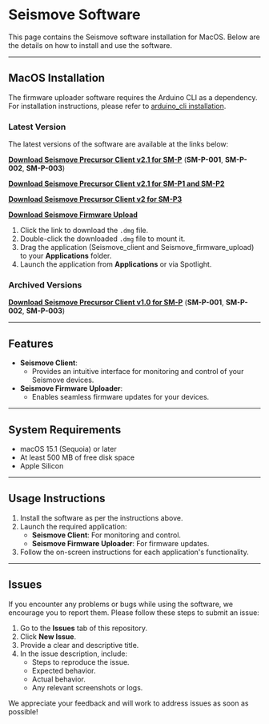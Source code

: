 # **Seismove Software**

This page contains the Seismove software installation for MacOS. Below are the details on how to install and use the software.

---

## **MacOS Installation**

The firmware uploader software requires the Arduino CLI as a dependency. For installation instructions, please refer to [arduino_cli installation](../firmware/arduino_cli.md).

### **Latest Version**
The latest versions of the software are available at the links below:

[**Download Seismove Precursor Client v2.1 for SM-P**](https://drive.google.com/file/d/1ZeZnG1IUBe5QreDPK90shnLRGYc2Yl6k/view?usp=drive_link) (**SM-P-001**, **SM-P-002**, **SM-P-003**)

[**Download Seismove Precursor Client v2.1 for SM-P1 and SM-P2**](https://drive.google.com/file/d/1fte7tGbulg5jp-nD1VhBAfQGkDf2ESHW/view?usp=drive_link)

[**Download Seismove Precursor Client v2 for SM-P3**](https://drive.google.com/file/d/17QxcixEA-530K3o6_wJkNnIpLRjuw0fb/view?usp=drive_link)

[**Download Seismove Firmware Upload**](https://drive.google.com/file/d/1p1ZJcFhIBpIN-Sx4WEoaUbdA0PVmkLQe/view?usp=drive_link)


1. Click the link to download the `.dmg` file.
2. Double-click the downloaded `.dmg` file to mount it.
3. Drag the application (Seismove_client and Seismove_firmware_upload) to your **Applications** folder.
4. Launch the application from **Applications** or via Spotlight.

### **Archived Versions**
[**Download Seismove Precursor Client v1.0 for SM-P**](https://drive.google.com/file/d/1xdOiSlr3Xd5wkNQYkWvCDOi5m24_Eu8M/view?usp=drive_link) (**SM-P-001**, **SM-P-002**, **SM-P-003**)

---

## **Features**
- **Seismove Client**:
  - Provides an intuitive interface for monitoring and control of your Seismove devices.
- **Seismove Firmware Uploader**:
  - Enables seamless firmware updates for your devices.

---

## **System Requirements**
- macOS 15.1 (Sequoia) or later
- At least 500 MB of free disk space
- Apple Silicon 

---

## **Usage Instructions**
1. Install the software as per the instructions above.
2. Launch the required application:
   - **Seismove Client**: For monitoring and control.
   - **Seismove Firmware Uploader**: For firmware updates.
3. Follow the on-screen instructions for each application's functionality.

---

## **Issues**
If you encounter any problems or bugs while using the software, we encourage you to report them. Please follow these steps to submit an issue:

1. Go to the **Issues** tab of this repository.
2. Click **New Issue**.
3. Provide a clear and descriptive title.
4. In the issue description, include:
   - Steps to reproduce the issue.
   - Expected behavior.
   - Actual behavior.
   - Any relevant screenshots or logs.

We appreciate your feedback and will work to address issues as soon as possible!